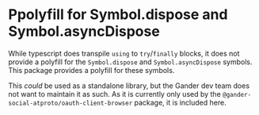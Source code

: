 # Ppolyfill for Symbol.dispose and Symbol.asyncDispose

While typescript does transpile `using` to `try`/`finally` blocks, it does not
provide a polyfill for the `Symbol.dispose` and `Symbol.asyncDispose` symbols.
This package provides a polyfill for these symbols.

This _could_ be used as a standalone library, but the Gander dev team does not
want to maintain it as such. As it is currently only used by the
`@gander-social-atproto/oauth-client-browser` package, it is included here.
